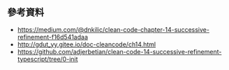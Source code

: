 ## 參考資料

- https://medium.com/@dnkilic/clean-code-chapter-14-successive-refinement-f16d541adaa
- http://gdut_yy.gitee.io/doc-cleancode/ch14.html
- https://github.com/adjerbetian/clean-code-14-successive-refinement-typescript/tree/0-init
